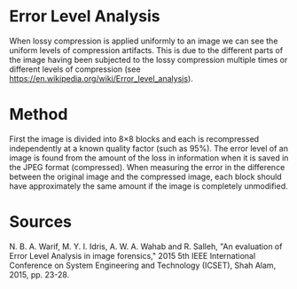 # Error Level Analysis

When lossy compression is applied uniformly to an image we can see the uniform levels of compression artifacts. 
This is due to the different parts of the image having been subjected to the lossy compression multiple times or
different levels of compression (see https://en.wikipedia.org/wiki/Error_level_analysis).

# Method
First the image is divided into 8×8 blocks and each is recompressed independently at a known quality factor (such as 95%). 
The error level of an image is found from the amount of the loss in information when it is saved in the JPEG format 
(compressed). When measuring the error in the difference between the original image and the compressed image, 
each block should have approximately the same amount if the image is completely unmodified. 

# Sources

N. B. A. Warif, M. Y. I. Idris, A. W. A. Wahab and R. Salleh, "An evaluation of Error Level Analysis in image forensics," 2015 5th IEEE International Conference on System Engineering and Technology (ICSET), Shah Alam, 2015, pp. 23-28.

